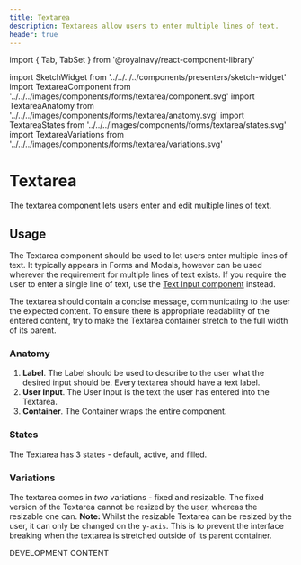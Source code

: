 ```yaml
---
title: Textarea
description: Textareas allow users to enter multiple lines of text.
header: true
---
```


import { Tab, TabSet } from '@royalnavy/react-component-library'

import SketchWidget from '../../../../components/presenters/sketch-widget'
import TextareaComponent from '../../../images/components/forms/textarea/component.svg'
import TextareaAnatomy from '../../../images/components/forms/textarea/anatomy.svg'
import TextareaStates from '../../../images/components/forms/textarea/states.svg'
import TextareaVariations from '../../../images/components/forms/textarea/variations.svg'

# Textarea
The textarea component lets users enter and edit multiple lines of text.

<TextareaComponent />

## Usage
The Textarea component should be used to let users enter multiple lines of text. It typically appears in Forms and Modals, however can be used wherever the requirement for multiple lines of text exists. If you require the user to enter a single line of text, use the [Text Input component](/components/forms/input) instead.


<TabSet>

<Tab title="Design">

<SketchWidget name="Textarea" href="/standards-toolkit.sketch" />

The textarea should contain a concise message, communicating to the user the expected content. To ensure there is appropriate readability of the entered content, try to make the Textarea container stretch to the full width of its parent.

### Anatomy

<TextareaAnatomy />

1. **Label**. The Label should be used to describe to the user what the desired input should be. Every textarea should have a text label.
2. **User Input**. The User Input is the text the user has entered into the Textarea.
3. **Container**. The Container wraps the entire component.

### States

<TextareaStates />

The Textarea has 3 states - default, active, and filled.


### Variations

<TextareaVariations />

The textarea comes in _two_ variations - fixed and resizable. The fixed version of the Textarea cannot be resized by the user, whereas the resizable one can. **Note:** Whilst the resizable Textarea can be resized by the user, it can only be changed on the `y-axis`. This is to prevent the interface breaking when the textarea is stretched outside of its parent container.

</Tab>

<Tab title="Develop">
  DEVELOPMENT CONTENT

</Tab>
</TabSet>